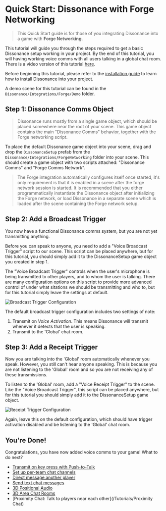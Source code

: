 # Quick Start: Dissonance with Forge Networking

> This Quick Start guide is for those of you integrating Dissonance into a game with **Forge Networking**.

This tutorial will guide you through the steps required to get a basic Dissonance setup working in your project. By the end of this tutorial, you will having working voice comms with all users talking in a global chat room. There is a video version of this tutorial [here](TODO).

Before beginning this tutorial, please refer to the [installation guide](/Basics/Getting-Started.md) to learn how to install Dissonance into your project.

A demo scene for this tutorial can be found in the `Dissonance/Integrations/Forge/Demo` folder.

## Step 1: Dissonance Comms Object

> Dissonance runs mostly from a single game object, which should be placed somewhere near the root of your scene. This game object contains the main "Dissonance Comms" behavior, together with the Forge networking script.

To place the default Dissonance game object into your scene, drag and drop the `DissonanceSetup` prefab from the `Dissonance/Integrations/ForgeNetworking` folder into your scene. This should create a game object with two scripts attached: "Dissonance Comms" and "Forge Comms Network".

> The Forge integration automatically configures itself once started, it's only requirement is that it is enabled in a scene after the forge network session is started. It is recommended that you either programmatically instantiate the Dissonance object after initializing the Forge network, or load Dissonance in a separate scene which is loaded after the scene containing the Forge network setup.

## Step 2: Add a Broadcast Trigger

You now have a functional Dissonance comms system, but you are not yet transmitting anything.

Before you can speak to anyone, you need to add a "Voice Broadcast Trigger" script to our scene. This script can be placed anywhere, but for this tutorial, you should simply add it to the DissonanceSetup game object you created in step 1.

The "Voice Broadcast Trigger" controls when the user's microphone is being transmitted to other players, and to whom the user is talking. There are many configuration options on this script to provide more advanced control of under what sitations we should be transmitting and who to, but for this tutorial simply leave the settings at default.

![Broadcast Trigger Configuration](/images/VoiceBroadcastTrigger_Default.png)

The default broadcast trigger configuration includes two settings of note:
1. Transmit on *Voice Activation*. This means Dissonance will transmit whenever it detects that the user is speaking.
2. Transmit to the 'Global' chat room.

## Step 3: Add a Receipt Trigger

Now you are talking into the 'Global' room automatically whenever you speak. However, you still can't hear anyone speaking. This is because you are not listening to the 'Global' room and so you are not receiving any of these transmissions.

To listen to the 'Global' room, add a "Voice Receipt Trigger" to the scene. Like the "Voice Broadcast Trigger", this script can be placed anywhere, but for this tutorial you should simply add it to the DissonanceSetup game object.

![Receipt Trigger Configuration](/images/VoiceReceiptTrigger_Default.png)

Again, leave this on the default configuration, which should have trigger activation disabled and be listening to the 'Global' chat room.

## You're Done!

Congratulations, you have now added voice comms to your game! What to do next?

* [Transmit on key press with Push-to-Talk](/Tutorials/Push-to-Talk)
* [Set up per-team chat channels](/Tutorials/Team-Chat-Rooms)
* [Direct message another player](/Tutorials/Direct-Player-Transmit)
* [Send text chat messages](/Tutorials/Text-Chat)
* [3D Positional Audio](/Tutorials/Positional-Audio)
* [3D Area Chat Rooms](/Tutorials/Collider-Chat-Room)
* [Proximity Chat: Talk to players near each other](/Tutorials/Proximity Chat)